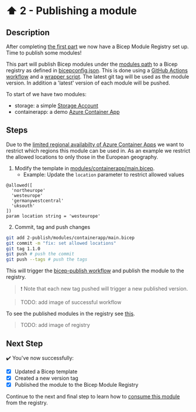 # :arrow_up: 2 - Publishing a module

## Description

After completing [the first part](../1-registry/README.md) we now have a Bicep Module Registry set up. Time to publish some modules!

This part will publish Bicep modules under the [modules path](./modules) to a Bicep registry as defined in [bicepconfig.json](../bicepconfig.json). This is done using a [GitHub Actions workflow](./.github/workflows/bicep-publish.yml) and a [wrapper script](../.github/publish-modules.ps1). The latest git tag will be used as the module version. In addition a 'latest' version of each module will be pushed.

To start of we have two modules:

- storage: a simple [Storage Account](https://docs.microsoft.com/en-us/azure/storage/common/storage-account-overview)
- containerapp: a demo [Azure Container App](https://docs.microsoft.com/en-us/azure/container-apps/overview)

## Steps

Due to the [limited regional availabilty of Azure Container Apps](https://azure.microsoft.com/en-us/global-infrastructure/services/?products=container-apps&regions=all) we want to restrict which regions this module can be used in. As an example we restrict the allowed locations to only those in the European geography.

1. Modify the template in [modules/containerapp/main.bicep](./modules/containerapp/main.bicep).
   - Example: Update the `location` parameter to restrict allowed values

```bicep
@allowed([
  'northeurope'
  'westeurope'
  'germanywestcentral'
  'uksouth'
])
param location string = 'westeurope'
```

2. Commit, tag and push changes

```bash
git add 2-publish/modules/containerapp/main.bicep
git commit -m "fix: set allowed locations"
git tag 1.1.0
git push # push the commit
git push --tags # push the tags
```

This will trigger the [bicep-publish workflow](../.github/workflows/bicep-publish.yml) and publish the module to the registry.

> :exclamation: Note that each new tag pushed will trigger a new published version.

> TODO: add image of successful workflow

To see the published modules in the registry see [this](https://docs.microsoft.com/en-us/azure/azure-resource-manager/bicep/private-module-registry#view-files-in-registry).

> TODO: add image of registry

## Next Step

:heavy_check_mark: You've now successfully:

- [x] Updated a Bicep template
- [x] Created a new version tag
- [x] Published the module to the Bicep Module Registry

Continue to the next and final step to learn how to [consume this module](../3-consume/README.md) from the registry.
